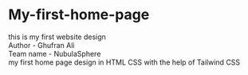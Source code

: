 # My-first-home-page

this is my first website design
<br>
Author - Ghufran Ali 
<br>
Team name - NubulaSphere
<br>
my first home page design in HTML CSS with the help of Tailwind CSS